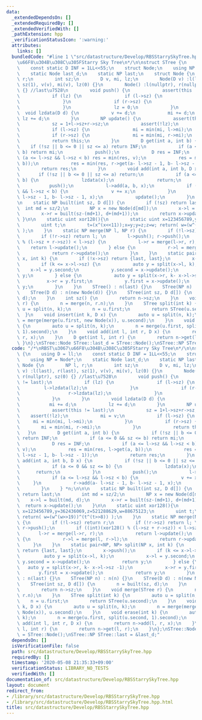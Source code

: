 ```yaml
---
data:
  _extendedDependsOn: []
  _extendedRequiredBy: []
  _extendedVerifiedWith: []
  _pathExtension: hpp
  _verificationStatusIcon: ':warning:'
  attributes:
    links: []
  bundledCode: "#line 1 \"src/datastructure/Develop/RBSStarrySkyTree.hpp\"\n/*\nRBST\u3067\
    \u66F8\u304B\u308C\u305FStarry Sky Tree\n*/\n\nstruct STree {\n    using D = ll;\n\
    \    const static D INF = 1LL<<55;\n    struct Node;\n    using NP = Node*;\n\
    \    static Node last_d;\n    static NP last;\n    struct Node {\n        NP l,\
    \ r;\n        int sz;\n        D v, mi, lz;\n        Node(D v) :l(last), r(last),\
    \ sz(1), v(v), mi(v), lz(0) {}\n        Node() :l(nullptr), r(nullptr), sz(0)\
    \ {} //last\u7528\n        void push() {\n            assert(this != last);\n\
    \            if (lz) {\n                if (l->sz) {\n                    l->lzdata(lz);\n\
    \                }\n                if (r->sz) {\n                    r->lzdata(lz);\n\
    \                }\n                lz = 0;\n            }\n        }\n      \
    \  void lzdata(D d) {\n            v += d;\n            mi += d;\n           \
    \ lz += d;\n        }\n        NP update() {\n            assert(this != last);\n\
    \            sz = 1+l->sz+r->sz;\n            assert(!lz);\n            mi = v;\n\
    \            if (l->sz) {\n                mi = min(mi, l->mi);\n            }\n\
    \            if (r->sz) {\n                mi = min(mi, r->mi);\n            }\n\
    \            return this;\n        }\n        D get(int a, int b) {\n        \
    \    if (!sz || b <= 0 || sz <= a) return INF;\n            if (a <= 0 && sz <=\
    \ b) return mi;\n            push();\n            D res = INF;\n            if\
    \ (a <= l->sz && l->sz < b) res = min(res, v);\n            res = min(res, l->get(a,\
    \ b));\n            res = min(res, r->get(a- l->sz - 1, b- l->sz - 1));\n    \
    \        return res;\n        }\n        void add(int a, int b, D x) {\n     \
    \       if (!sz || b <= 0 || sz <= a) return;\n            if (a <= 0 && sz <=\
    \ b) {\n                lzdata(x);\n                return;\n            }\n \
    \           push();\n            l->add(a, b, x);\n            if (a <= l->sz\
    \ && l->sz < b) {\n                v += x;\n            }\n            r->add(a-\
    \ l->sz - 1, b- l->sz - 1, x);\n            update();\n        }\n    } *n;\n\n\
    \n    static NP built(int sz, D d[]) {\n        if (!sz) return last;\n      \
    \  int md = sz/2;\n        NP x = new Node(d[md]);\n        x->l = built(md, d);\n\
    \        x->r = built(sz-(md+1), d+(md+1));\n        return x->update();\n   \
    \ }\n\n    static uint xor128(){\n        static uint x=123456789,y=362436069,z=521288629,w=88675123;\n\
    \        uint t;\n        t=(x^(x<<11));x=y;y=z;z=w; return( w=(w^(w>>19))^(t^(t>>8))\
    \ );\n    }\n    static NP merge(NP l, NP r) {\n        if (!l->sz) return r;\n\
    \        if (!r->sz) return l; \n        l->push(); r->push();\n        if ((int)(xor128()\
    \ % (l->sz + r->sz)) < l->sz) {\n            l->r = merge(l->r, r);\n        \
    \    return l->update();\n        } else {\n            r->l = merge(l, r->l);\n\
    \            return r->update();\n        }\n    }\n    static pair<NP, NP> split(NP\
    \ x, int k) {\n        if (!x->sz) return {last, last};\n        x->push();\n\
    \        if (k <= x->l->sz) {\n            auto y = split(x->l, k);\n        \
    \    x->l = y.second;\n            y.second = x->update();\n            return\
    \ y;\n        } else {\n            auto y = split(x->r, k- x->l->sz -1);\n  \
    \          x->r = y.first;\n            y.first = x->update();\n            return\
    \ y;\n        }\n    }\n    STree() : n(last) {}\n    STree(NP n) : n(n) {}\n\
    \    STree(D d) : n(new Node(d)) {}\n    STree(int sz, D d[]) {\n        n = built(sz,\
    \ d);\n    }\n    int sz() {\n        return n->sz;\n    }\n    void merge(STree\
    \ r) {\n        n = merge(n, r.n);\n    }\n    STree split(int k) {\n        auto\
    \ u = split(n, k);\n        n = u.first;\n        return STree(u.second);\n  \
    \  }\n    void insert(int k, D x) {\n        auto u = split(n, k);\n        n\
    \ = merge(merge(u.first, new Node(x)), u.second);\n    }\n    void erase(int k)\
    \ {\n        auto u = split(n, k);\n        n = merge(u.first, split(u.second,\
    \ 1).second);\n    }\n    void add(int l, int r, D x) {\n        return n->add(l,\
    \ r, x);\n    }\n    D get(int l, int r) {\n        return n->get(l, r);\n   \
    \ }\n};\nSTree::Node STree::last_d = STree::Node();\nSTree::NP STree::last = &last_d;\n"
  code: "/*\nRBST\u3067\u66F8\u304B\u308C\u305FStarry Sky Tree\n*/\n\nstruct STree\
    \ {\n    using D = ll;\n    const static D INF = 1LL<<55;\n    struct Node;\n\
    \    using NP = Node*;\n    static Node last_d;\n    static NP last;\n    struct\
    \ Node {\n        NP l, r;\n        int sz;\n        D v, mi, lz;\n        Node(D\
    \ v) :l(last), r(last), sz(1), v(v), mi(v), lz(0) {}\n        Node() :l(nullptr),\
    \ r(nullptr), sz(0) {} //last\u7528\n        void push() {\n            assert(this\
    \ != last);\n            if (lz) {\n                if (l->sz) {\n           \
    \         l->lzdata(lz);\n                }\n                if (r->sz) {\n  \
    \                  r->lzdata(lz);\n                }\n                lz = 0;\n\
    \            }\n        }\n        void lzdata(D d) {\n            v += d;\n \
    \           mi += d;\n            lz += d;\n        }\n        NP update() {\n\
    \            assert(this != last);\n            sz = 1+l->sz+r->sz;\n        \
    \    assert(!lz);\n            mi = v;\n            if (l->sz) {\n           \
    \     mi = min(mi, l->mi);\n            }\n            if (r->sz) {\n        \
    \        mi = min(mi, r->mi);\n            }\n            return this;\n     \
    \   }\n        D get(int a, int b) {\n            if (!sz || b <= 0 || sz <= a)\
    \ return INF;\n            if (a <= 0 && sz <= b) return mi;\n            push();\n\
    \            D res = INF;\n            if (a <= l->sz && l->sz < b) res = min(res,\
    \ v);\n            res = min(res, l->get(a, b));\n            res = min(res, r->get(a-\
    \ l->sz - 1, b- l->sz - 1));\n            return res;\n        }\n        void\
    \ add(int a, int b, D x) {\n            if (!sz || b <= 0 || sz <= a) return;\n\
    \            if (a <= 0 && sz <= b) {\n                lzdata(x);\n          \
    \      return;\n            }\n            push();\n            l->add(a, b, x);\n\
    \            if (a <= l->sz && l->sz < b) {\n                v += x;\n       \
    \     }\n            r->add(a- l->sz - 1, b- l->sz - 1, x);\n            update();\n\
    \        }\n    } *n;\n\n\n    static NP built(int sz, D d[]) {\n        if (!sz)\
    \ return last;\n        int md = sz/2;\n        NP x = new Node(d[md]);\n    \
    \    x->l = built(md, d);\n        x->r = built(sz-(md+1), d+(md+1));\n      \
    \  return x->update();\n    }\n\n    static uint xor128(){\n        static uint\
    \ x=123456789,y=362436069,z=521288629,w=88675123;\n        uint t;\n        t=(x^(x<<11));x=y;y=z;z=w;\
    \ return( w=(w^(w>>19))^(t^(t>>8)) );\n    }\n    static NP merge(NP l, NP r)\
    \ {\n        if (!l->sz) return r;\n        if (!r->sz) return l; \n        l->push();\
    \ r->push();\n        if ((int)(xor128() % (l->sz + r->sz)) < l->sz) {\n     \
    \       l->r = merge(l->r, r);\n            return l->update();\n        } else\
    \ {\n            r->l = merge(l, r->l);\n            return r->update();\n   \
    \     }\n    }\n    static pair<NP, NP> split(NP x, int k) {\n        if (!x->sz)\
    \ return {last, last};\n        x->push();\n        if (k <= x->l->sz) {\n   \
    \         auto y = split(x->l, k);\n            x->l = y.second;\n           \
    \ y.second = x->update();\n            return y;\n        } else {\n         \
    \   auto y = split(x->r, k- x->l->sz -1);\n            x->r = y.first;\n     \
    \       y.first = x->update();\n            return y;\n        }\n    }\n    STree()\
    \ : n(last) {}\n    STree(NP n) : n(n) {}\n    STree(D d) : n(new Node(d)) {}\n\
    \    STree(int sz, D d[]) {\n        n = built(sz, d);\n    }\n    int sz() {\n\
    \        return n->sz;\n    }\n    void merge(STree r) {\n        n = merge(n,\
    \ r.n);\n    }\n    STree split(int k) {\n        auto u = split(n, k);\n    \
    \    n = u.first;\n        return STree(u.second);\n    }\n    void insert(int\
    \ k, D x) {\n        auto u = split(n, k);\n        n = merge(merge(u.first, new\
    \ Node(x)), u.second);\n    }\n    void erase(int k) {\n        auto u = split(n,\
    \ k);\n        n = merge(u.first, split(u.second, 1).second);\n    }\n    void\
    \ add(int l, int r, D x) {\n        return n->add(l, r, x);\n    }\n    D get(int\
    \ l, int r) {\n        return n->get(l, r);\n    }\n};\nSTree::Node STree::last_d\
    \ = STree::Node();\nSTree::NP STree::last = &last_d;"
  dependsOn: []
  isVerificationFile: false
  path: src/datastructure/Develop/RBSStarrySkyTree.hpp
  requiredBy: []
  timestamp: '2020-05-08 21:35:33+09:00'
  verificationStatus: LIBRARY_NO_TESTS
  verifiedWith: []
documentation_of: src/datastructure/Develop/RBSStarrySkyTree.hpp
layout: document
redirect_from:
- /library/src/datastructure/Develop/RBSStarrySkyTree.hpp
- /library/src/datastructure/Develop/RBSStarrySkyTree.hpp.html
title: src/datastructure/Develop/RBSStarrySkyTree.hpp
---
```

